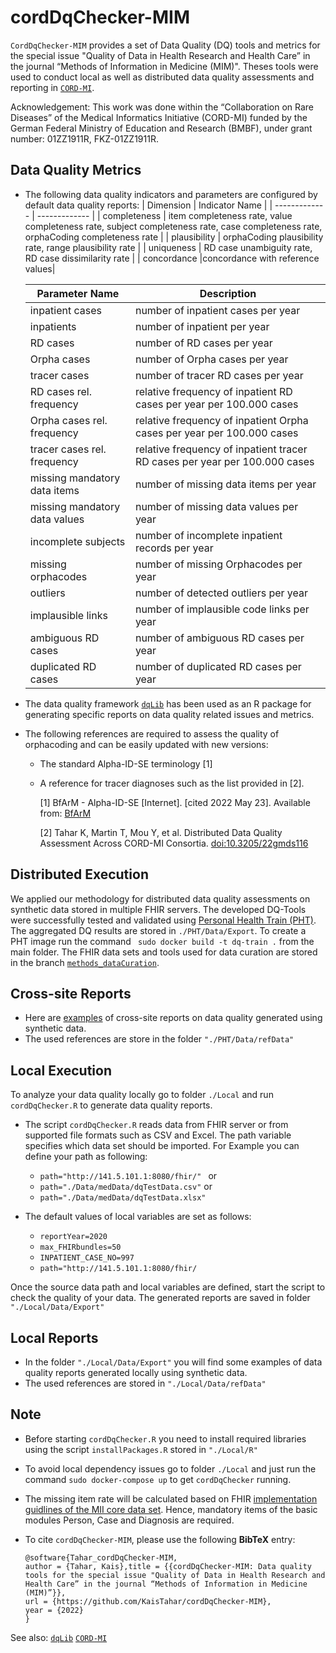 # cordDqChecker-MIM
`CordDqChecker-MIM` provides a set of Data Quality (DQ) tools and metrics for the special issue "Quality of Data in Health Research and Health Care” in the journal “Methods of Information in Medicine (MIM)". Theses tools were used to conduct local as well as distributed data quality assessments and reporting in [`CORD-MI`](https://www.medizininformatik-initiative.de/de/CORD).

Acknowledgement: This work was done within the “Collaboration on Rare Diseases” of the Medical Informatics Initiative (CORD-MI) funded by the German Federal Ministry of Education and Research (BMBF), under grant number: 01ZZ1911R, FKZ-01ZZ1911R.
## Data Quality Metrics
- The following data quality indicators and parameters are configured by default data quality reports:
  | Dimension  | Indicator Name | 
  | ------------- | ------------- |
  | completeness  | item completeness rate, value completeness rate, subject completeness rate, case completeness rate, orphaCoding completeness rate  | 
  | plausibility  | orphaCoding plausibility rate, range plausibility rate | 
  | uniqueness | RD case unambiguity rate, RD case dissimilarity rate |
  | concordance |concordance with reference values| 
  
  |Parameter Name | Description |
  |-------------------------- | ------------|
  | inpatient cases |  number of inpatient cases per year |
  | inpatients |  number of inpatient per year |
  | RD cases | number of RD cases per year |
  | Orpha cases |  number of Orpha cases per year |
  | tracer cases |  number of tracer RD cases per year |
  | RD cases rel. frequency| relative frequency of inpatient RD cases per year per 100.000 cases|
  | Orpha cases rel. frequency| relative frequency of inpatient Orpha cases per year per 100.000 cases|
  | tracer cases rel. frequency| relative frequency of inpatient tracer RD cases per year per 100.000 cases|
  | missing mandatory data items |  number of missing data items per year |
  | missing mandatory data values| number of missing data values per year |
  | incomplete subjects |  number of incomplete inpatient records per year |
  | missing orphacodes |  number of missing Orphacodes per year |
  | outliers | number of detected outliers per year |
  | implausible links | number of implausible code links per year |
  | ambiguous RD cases | number of ambiguous RD cases per year |
  | duplicated RD cases |  number of duplicated RD cases per year |
  
- The data quality framework [`dqLib`](https://github.com/KaisTahar/dqLib) has been used as an R package for generating specific reports on data quality related issues and metrics.
- The following references are required to assess the quality of orphacoding and can be easily updated with new versions:
  - The standard Alpha-ID-SE terminology [1]
  - A reference for tracer diagnoses such as the list provided in [2].
  
	[1]   BfArM - Alpha-ID-SE [Internet]. [cited 2022 May 23]. Available from: [BfArM](https://www.bfarm.de/EN/Code-systems/Terminologies/Alpha-ID-SE/_node.html) 
	
	[2]   Tahar K, Martin T, Mou Y, et al. Distributed Data Quality Assessment Across CORD-MI Consortia. [doi:10.3205/22gmds116](https://www.egms.de/static/en/meetings/gmds2022/22gmds116.shtml)
	
## Distributed Execution
We applied our methodology for distributed data quality assessments on synthetic data stored in multiple FHIR servers. The developed DQ-Tools were successfully tested and validated using [Personal Health Train (PHT)](https://websites.fraunhofer.de/PersonalHealthTrain/). The aggregated DQ results are stored in `./PHT/Data/Export`. To create a  PHT image run the command ` sudo docker build -t dq-train .` from the main folder. The FHIR data sets and tools used for data curation are stored in the branch [`methods_dataCuration`](https://github.com/KaisTahar/cordDqChecker-MIM/tree/methods_dataCuration). 

## Cross-site Reports
- Here are [examples](https://github.com/KaisTahar/cordDqChecker-MIM/tree/master/PHT/Data/Export) of cross-site reports on data quality generated using synthetic data.
- The used references are store in the folder ``` "./PHT/Data/refData" ```
  
## Local Execution
To analyze your data quality locally go to folder `./Local` and run `cordDqChecker.R` to generate data quality reports.

- The script `cordDqChecker.R` reads data from FHIR server or from supported file formats such as CSV and Excel. The path variable specifies which data set should be imported.
For Example you can define your path as following:
  - ```path="http://141.5.101.1:8080/fhir/" ```
  or
  - ``` path="./Data/medData/dqTestData.csv" ```
  or
  - ``` path="./Data/medData/dqTestData.xlsx" ```

- The default values of local variables are set as follows:
  - ``` reportYear=2020 ```
  - ``` max_FHIRbundles=50 ```
  - ``` INPATIENT_CASE_NO=997 ```
  - ```path="http://141.5.101.1:8080/fhir/``` 

Once the source data path and local variables are defined, start the script to check the quality of your data.
The generated reports are saved in folder ``` "./Local/Data/Export" ```

## Local Reports
- In the folder  ``` "./Local/Data/Export" ``` you will find some examples of data quality reports generated locally using synthetic data.
- The used references are stored in ``` "./Local/Data/refData" ```

## Note

- Before starting `cordDqChecker.R` you need to install required libraries using the script `installPackages.R` stored in ``` "./Local/R" ```

- To avoid local dependency issues go to folder `./Local` and just run the command `sudo docker-compose up` to get `cordDqChecker` running.
- The missing item rate will be calculated based on FHIR [implementation guidlines of the MII core data set](https://www.medizininformatik-initiative.de/en/basic-modules-mii-core-data-set). Hence, mandatory items of the basic modules Person, Case and Diagnosis are required.

- To cite `cordDqChecker-MIM`, please use the following **BibTeX** entry: 
  ```
  @software{Tahar_cordDqChecker-MIM,
  author = {Tahar, Kais},title = {{cordDqChecker-MIM: Data quality tools for the special issue "Quality of Data in Health Research and Health Care” in the journal “Methods of Information in Medicine (MIM)”}},
  url = {https://github.com/KaisTahar/cordDqChecker-MIM},
  year = {2022}
  }

  ```
See also:  [`dqLib`](https://github.com/KaisTahar/dqLib) [`CORD-MI`](https://www.medizininformatik-initiative.de/de/CORD)


